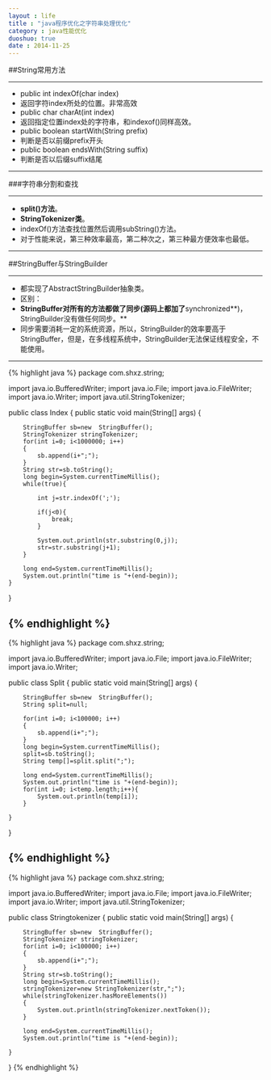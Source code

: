 ```yaml
---
layout : life
title : "java程序优化之字符串处理优化"
category : java性能优化
duoshuo: true
date : 2014-11-25
---
```




##String常用方法

---------------

* public int indexOf(char index)
 * 返回字符index所处的位置。非常高效
* public char charAt(int index) 
 * 返回指定位置index处的字符串，和indexof()同样高效。
* public boolean startWith(String prefix)
 * 判断是否以前缀prefix开头
* public boolean endsWith(String suffix)
 * 判断是否以后缀suffix结尾
 
-----------

###字符串分割和查找

------------

* **split()方法**。
* **StringTokenizer类**。
* indexOf()方法查找位置然后调用subString()方法。
* 对于性能来说，第三种效率最高，第二种次之，第三种最方便效率也最低。

---------------- 

##StringBuffer与StringBuilder

-------------------

* 都实现了AbstractStringBuilder抽象类。
* 区别：
 * **StringBuffer对所有的方法都做了同步(源码上都加了**synchronized**)，StringBuilder没有做任何同步。**
* 同步需要消耗一定的系统资源，所以，StringBuilder的效率要高于StringBuffer，但是，在多线程系统中，StringBuilder无法保证线程安全，不能使用。

-------------
{% highlight java %}
package com.shxz.string;

import java.io.BufferedWriter;
import java.io.File;
import java.io.FileWriter;
import java.io.Writer;
import java.util.StringTokenizer;

public class Index {
	public static void main(String[] args) {
		
		StringBuffer sb=new  StringBuffer();
		StringTokenizer stringTokenizer;
		for(int i=0; i<1000000; i++)
		{
			sb.append(i+";");
		}
		String str=sb.toString();
		long begin=System.currentTimeMillis();
		while(true){
			
			int j=str.indexOf(';');
			
			if(j<0){
				break;
			}
			
			System.out.println(str.substring(0,j));
			str=str.substring(j+1);
		}
		
		long end=System.currentTimeMillis();
		System.out.println("time is "+(end-begin));
	}
}

{% endhighlight %}
-------------
{% highlight java %}
package com.shxz.string;

import java.io.BufferedWriter;
import java.io.File;
import java.io.FileWriter;
import java.io.Writer;

public class Split {
	public static void main(String[] args) {
		

		StringBuffer sb=new  StringBuffer();
		String split=null;
		
		for(int i=0; i<100000; i++)
		{
			sb.append(i+";");
		}
		long begin=System.currentTimeMillis();
		split=sb.toString();
		String temp[]=split.split(";");
		
		long end=System.currentTimeMillis();
		System.out.println("time is "+(end-begin));
		for(int i=0; i<temp.length;i++){
			System.out.println(temp[i]);
		}
	
	}
}

{% endhighlight %}
-------------
{% highlight java %}
package com.shxz.string;

import java.io.BufferedWriter;
import java.io.File;
import java.io.FileWriter;
import java.io.Writer;
import java.util.StringTokenizer;

public class Stringtokenizer {
	public static void main(String[] args) {
		

		StringBuffer sb=new  StringBuffer();
		StringTokenizer stringTokenizer;
		for(int i=0; i<100000; i++)
		{
			sb.append(i+";");
		}
		String str=sb.toString();
		long begin=System.currentTimeMillis();
		stringTokenizer=new StringTokenizer(str,";");
		while(stringTokenizer.hasMoreElements())
		{
			System.out.println(stringTokenizer.nextToken());
		}
		
		long end=System.currentTimeMillis();
		System.out.println("time is "+(end-begin));
	
	}
}
{% endhighlight %}


